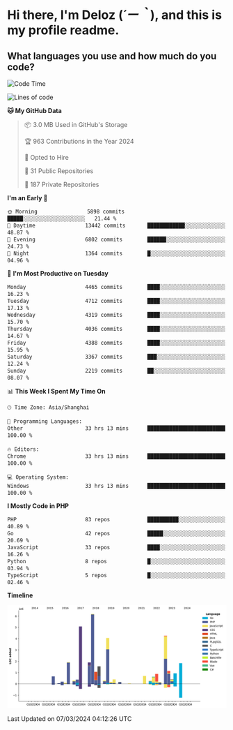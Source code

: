 # **Hi there, I'm Deloz (*´ー｀*), and this is my profile readme.**

## **What languages you use and how much do you code?**

<!--START_SECTION:waka-->
![Code Time](http://img.shields.io/badge/Code%20Time-3%2C413%20hrs%2042%20mins-blue)

![Lines of code](https://img.shields.io/badge/From%20Hello%20World%20I%27ve%20Written-35.6%20million%20lines%20of%20code-blue)

**🐱 My GitHub Data** 

> 📦 3.0 MB Used in GitHub's Storage 
 > 
> 🏆 963 Contributions in the Year 2024
 > 
> 💼 Opted to Hire
 > 
> 📜 31 Public Repositories 
 > 
> 🔑 187 Private Repositories 
 > 
**I'm an Early 🐤** 

```text
🌞 Morning                5898 commits        █████░░░░░░░░░░░░░░░░░░░░   21.44 % 
🌆 Daytime                13442 commits       ████████████░░░░░░░░░░░░░   48.87 % 
🌃 Evening                6802 commits        ██████░░░░░░░░░░░░░░░░░░░   24.73 % 
🌙 Night                  1364 commits        █░░░░░░░░░░░░░░░░░░░░░░░░   04.96 % 
```
📅 **I'm Most Productive on Tuesday** 

```text
Monday                   4465 commits        ████░░░░░░░░░░░░░░░░░░░░░   16.23 % 
Tuesday                  4712 commits        ████░░░░░░░░░░░░░░░░░░░░░   17.13 % 
Wednesday                4319 commits        ████░░░░░░░░░░░░░░░░░░░░░   15.70 % 
Thursday                 4036 commits        ████░░░░░░░░░░░░░░░░░░░░░   14.67 % 
Friday                   4388 commits        ████░░░░░░░░░░░░░░░░░░░░░   15.95 % 
Saturday                 3367 commits        ███░░░░░░░░░░░░░░░░░░░░░░   12.24 % 
Sunday                   2219 commits        ██░░░░░░░░░░░░░░░░░░░░░░░   08.07 % 
```


📊 **This Week I Spent My Time On** 

```text
🕑︎ Time Zone: Asia/Shanghai

💬 Programming Languages: 
Other                    33 hrs 13 mins      █████████████████████████   100.00 % 

🔥 Editors: 
Chrome                   33 hrs 13 mins      █████████████████████████   100.00 % 

💻 Operating System: 
Windows                  33 hrs 13 mins      █████████████████████████   100.00 % 
```

**I Mostly Code in PHP** 

```text
PHP                      83 repos            ██████████░░░░░░░░░░░░░░░   40.89 % 
Go                       42 repos            █████░░░░░░░░░░░░░░░░░░░░   20.69 % 
JavaScript               33 repos            ████░░░░░░░░░░░░░░░░░░░░░   16.26 % 
Python                   8 repos             █░░░░░░░░░░░░░░░░░░░░░░░░   03.94 % 
TypeScript               5 repos             █░░░░░░░░░░░░░░░░░░░░░░░░   02.46 % 
```



**Timeline**

![Lines of Code chart](https://raw.githubusercontent.com/deloz/deloz/main/assets/bar_graph.png)


 Last Updated on 07/03/2024 04:12:26 UTC
<!--END_SECTION:waka-->
